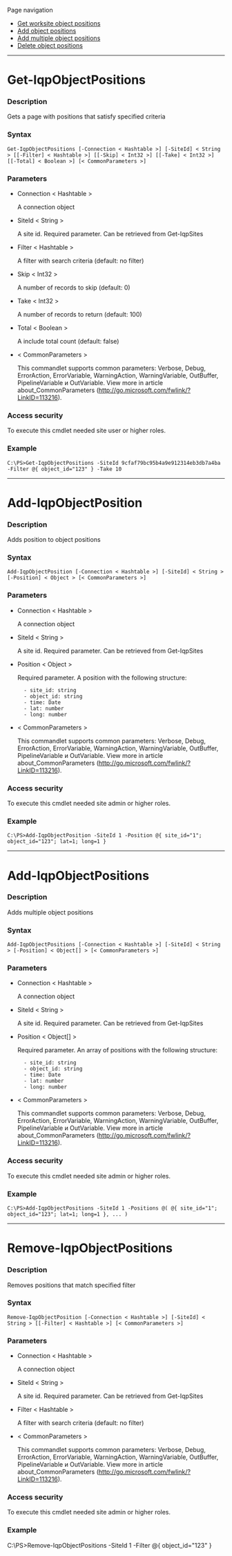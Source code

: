 Page navigation

* [Get worksite object positions](#ObjectPositions)
* [Add object positions](#new-ObjectPosition)
* [Add multiple object positions](#new-ObjectPositions)
* [Delete object positions](#delete-ObjectPositions)

---

# <a name="ObjectPositions">Get-IqpObjectPositions</a>
   
### Description

Gets a page with positions that satisfy specified criteria
    
### Syntax

    Get-IqpObjectPositions [-Connection < Hashtable >] [-SiteId] < String > [[-Filter] < Hashtable >] [[-Skip] < Int32 >] [[-Take] < Int32 >] [[-Total] < Boolean >] [< CommonParameters >]
    
### Parameters

- Connection < Hashtable >

	A connection object
        
- SiteId < String >

    A site id. Required parameter. Can be retrieved from Get-IqpSites
        
- Filter < Hashtable >

    A filter with search criteria (default: no filter)
        
- Skip < Int32 >

    A number of records to skip (default: 0)
        
- Take < Int32 >

    A number of records to return (default: 100)
        
- Total < Boolean >

    A include total count (default: false)
        
- < CommonParameters >

    This commandlet supports common parameters: Verbose, Debug,
    ErrorAction, ErrorVariable, WarningAction, WarningVariable,
    OutBuffer, PipelineVariable и OutVariable. View more in article 
    about_CommonParameters (http://go.microsoft.com/fwlink/?LinkID=113216). 
    
### Access security 

To execute this cmdlet needed site user or higher roles.

### Example
    
    C:\PS>Get-IqpObjectPositions -SiteId 9cfaf79bc95b4a9e912314eb3db7a4ba -Filter @{ object_id="123" } -Take 10

---

# <a name="new-ObjectPosition">Add-IqpObjectPosition</a>

### Description

Adds position to object positions
    
### Syntax

    Add-IqpObjectPosition [-Connection < Hashtable >] [-SiteId] < String > [-Position] < Object > [< CommonParameters >]
    
### Parameters

- Connection < Hashtable >

	A connection object
        
- SiteId < String >

    A site id. Required parameter. Can be retrieved from Get-IqpSites
        
- Position < Object >

    Required parameter. A position with the following structure:
    
        - site_id: string
        - object_id: string
        - time: Date
        - lat: number
        - long: number

- < CommonParameters >

    This commandlet supports common parameters: Verbose, Debug,
    ErrorAction, ErrorVariable, WarningAction, WarningVariable,
    OutBuffer, PipelineVariable и OutVariable. View more in article 
    about_CommonParameters (http://go.microsoft.com/fwlink/?LinkID=113216). 
    
### Access security 

To execute this cmdlet needed site admin or higher roles.

### Example
    
    C:\PS>Add-IqpObjectPosition -SiteId 1 -Position @{ site_id="1"; object_id="123"; lat=1; long=1 }

---

# <a name="new-ObjectPositions">Add-IqpObjectPositions</a>

### Description

Adds multiple object positions
    
### Syntax

    Add-IqpObjectPositions [-Connection < Hashtable >] [-SiteId] < String > [-Position] < Object[] > [< CommonParameters >]
    
### Parameters

- Connection < Hashtable >

	A connection object
        
- SiteId < String >

    A site id. Required parameter. Can be retrieved from Get-IqpSites
        
- Position < Object[] >

    Required parameter. An array of positions with the following structure:
    
        - site_id: string
        - object_id: string
        - time: Date
        - lat: number
        - long: number

- < CommonParameters >

    This commandlet supports common parameters: Verbose, Debug,
    ErrorAction, ErrorVariable, WarningAction, WarningVariable,
    OutBuffer, PipelineVariable и OutVariable. View more in article 
    about_CommonParameters (http://go.microsoft.com/fwlink/?LinkID=113216). 
    
### Access security 

To execute this cmdlet needed site admin or higher roles.

### Example
    
    C:\PS>Add-IqpObjectPositions -SiteId 1 -Positions @( @{ site_id="1"; object_id="123"; lat=1; long=1 }, ... )

---

# <a name="delete-ObjectPositions">Remove-IqpObjectPositions</a>
    
### Description

Removes positions that match specified filter
    
### Syntax

    Remove-IqpObjectPosition [-Connection < Hashtable >] [-SiteId] < String > [[-Filter] < Hashtable >] [< CommonParameters >]
    
### Parameters

- Connection < Hashtable >

	A connection object
        
- SiteId < String >

    A site id. Required parameter. Can be retrieved from Get-IqpSites
        
- Filter < Hashtable >

    A filter with search criteria (default: no filter)

- < CommonParameters >

    This commandlet supports common parameters: Verbose, Debug,
    ErrorAction, ErrorVariable, WarningAction, WarningVariable,
    OutBuffer, PipelineVariable и OutVariable. View more in article 
    about_CommonParameters (http://go.microsoft.com/fwlink/?LinkID=113216). 
    
### Access security 

To execute this cmdlet needed site admin or higher roles.

### Example
    
   C:\PS>Remove-IqpObjectPositions -SiteId 1 -Filter @{ object_id="123" }